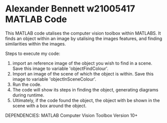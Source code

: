 # Alexander Bennett w21005417 MATLAB Code
This MATLAB code utalises the computer vision toolbox within MATLABS. It finds an object within an image by utalising the images features, and finding similarities within the images.

Steps to execute my code:
  1. import an reference image of the object you wish to find in a scene. Save this image to variable 'objectFindColour'.
  2. Import an image of the scene of which the object is within. Save this image to variable 'objectInSceneColour'.
  3. Run the code. 
  4. The code will show its steps in finding the object, generating diagrams during runtime.
  5. Ultimately, if the code found the object, the object with be shown in the scene with a box around the object.

DEPENDENCIES:
MATLAB Computer Vision Toolbox Version 10+
